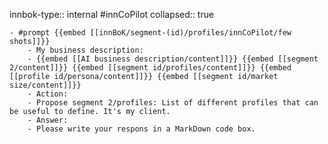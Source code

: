 innbok-type:: internal
#innCoPilot
collapsed:: true

	- #prompt {{embed [[innBoK/segment-(id)/profiles/innCoPilot/few shots]]}}
		- My business description:
		- {{embed [[AI business description/content]]}} {{embed [[segment 2/content]]}} {{embed [[segment id/profiles/content]]}} {{embed [[profile id/persona/content]]}} {{embed [[segment id/market size/content]]}}
		- Action:
		- Propose segment 2/profiles: List of different profiles that can be useful to define. It's my client.
		- Answer:
		- Please write your respons in a MarkDown code box.